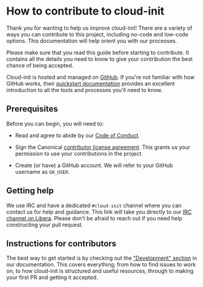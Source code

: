 # How to contribute to cloud-init

Thank you for wanting to help us improve cloud-init! There are a variety of
ways you can contribute to this project, including no-code and low-code options.
This documentation will help orient you with our processes.

Please make sure that you read this guide before starting to contribute. It
contains all the details you need to know to give your contribution the best
chance of being accepted.

Cloud-init is hosted and managed on [GitHub](https://github.com). If you're not
familiar with how GitHub works, their
[quickstart documentation](https://docs.github.com/en/get-started/quickstart)
provides an excellent introduction to all the tools and processes you'll need
to know.

## Prerequisites

Before you can begin, you will need to:

* Read and agree to abide by our
  [Code of Conduct](https://ubuntu.com/community/code-of-conduct).

* Sign the Canonical
  [contributor license agreement](https://ubuntu.com/legal/contributors). This
  grants us your permission to use your contributions in the project.

* Create (or have) a GitHub account. We will refer to your GitHub username as
  `GH_USER`.

## Getting help

We use IRC and have a dedicated `#cloud-init` channel where you can contact
us for help and guidance. This link will take you directly to our
[IRC channel on Libera](https://kiwiirc.com/nextclient/irc.libera.chat/cloud-init).
Please don't be afraid to reach out if you need help constructing your pull
request.

## Instructions for contributors

The best way to get started is by checking out the
["Development" section](https://docs.cloud-init.io/en/latest/development/index.html)
in our documentation. This covers everything; from how to find issues to work
on, to how cloud-init is structured and useful resources, through to making your
first PR and getting it accepted.
